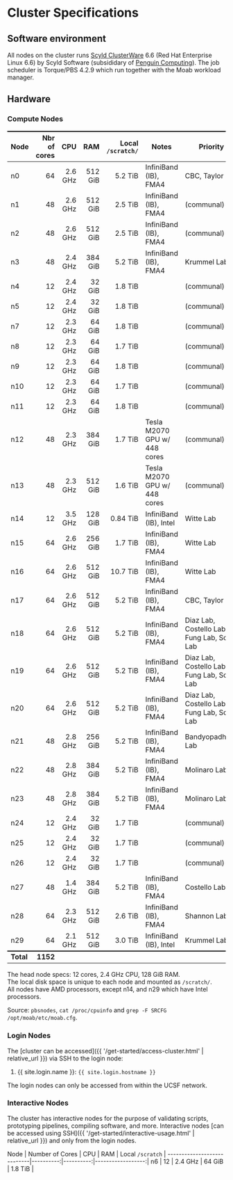 # Cluster Specifications

## Software environment

All nodes on the cluster runs [Scyld ClusterWare] 6.6 (Red Hat Enterprise Linux 6.6) by Scyld Software (subsididary of [Penguin Computing]).
The job scheduler is Torque/PBS 4.2.9 which run together with the Moab workload manager.


## Hardware

### Compute Nodes

Node      | Nbr of cores |      CPU  |       RAM | Local `/scratch/` | Notes                        | Priority
----------|-------------:|----------:|----------:|-----------------:|------------------------------|-----------
n0        |           64 |   2.6 GHz |   512 GiB |           5.2 TiB | InfiniBand (IB), FMA4        | CBC, Taylor Lab
n1        |           48 |   2.6 GHz |   512 GiB |           2.5 TiB | InfiniBand (IB), FMA4        | (communal)
n2        |           48 |   2.6 GHz |   512 GiB |           2.5 TiB | InfiniBand (IB), FMA4        | (communal)
n3        |           48 |   2.4 GHz |   384 GiB |           5.2 TiB | InfiniBand (IB), FMA4        | Krummel Lab
n4        |           12 |   2.4 GHz |    32 GiB |           1.8 TiB |                              | (communal)
n5        |           12 |   2.4 GHz |    32 GiB |           1.8 TiB |                              | (communal)
n7        |           12 |   2.3 GHz |    64 GiB |           1.8 TiB |                              | (communal)
n8        |           12 |   2.3 GHz |    64 GiB |           1.7 TiB |                              | (communal)
n9        |           12 |   2.3 GHz |    64 GiB |           1.8 TiB |                              | (communal)
n10       |           12 |   2.3 GHz |    64 GiB |           1.7 TiB |                              | (communal)
n11       |           12 |   2.3 GHz |    64 GiB |           1.8 TiB |                              | (communal)
n12       |           48 |   2.3 GHz |   384 GiB |           1.7 TiB | Tesla M2070 GPU w/ 448 cores | (communal)
n13       |           48 |   2.3 GHz |   512 GiB |           1.6 TiB | Tesla M2070 GPU w/ 448 cores | (communal)
n14       |           12 |   3.5 GHz |   128 GiB |          0.84 TiB | InfiniBand (IB), Intel       | Witte Lab
n15       |           64 |   2.6 GHz |   256 GiB |           1.7 TiB | InfiniBand (IB), FMA4        | Witte Lab
n16       |           64 |   2.6 GHz |   512 GiB |          10.7 TiB | InfiniBand (IB), FMA4        | Witte Lab
n17       |           64 |   2.6 GHz |   512 GiB |           5.2 TiB | InfiniBand (IB), FMA4        | CBC, Taylor Lab
n18       |           64 |   2.6 GHz |   512 GiB |           5.2 TiB | InfiniBand (IB), FMA4        | Diaz Lab, Costello Lab, Fung Lab, Song Lab
n19       |           64 |   2.6 GHz |   512 GiB |           5.2 TiB | InfiniBand (IB), FMA4        | Diaz Lab, Costello Lab, Fung Lab, Song Lab
n20       |           64 |   2.6 GHz |   512 GiB |           5.2 TiB | InfiniBand (IB), FMA4        | Diaz Lab, Costello Lab, Fung Lab, Song Lab
n21       |           48 |   2.8 GHz |   256 GiB |           5.2 TiB | InfiniBand (IB), FMA4        | Bandyopadhyay Lab
n22       |           48 |   2.8 GHz |   384 GiB |           5.2 TiB | InfiniBand (IB), FMA4        | Molinaro Lab
n23       |           48 |   2.8 GHz |   384 GiB |           5.2 TiB | InfiniBand (IB), FMA4        | Molinaro Lab
n24       |           12 |   2.4 GHz |    32 GiB |           1.7 TiB |                              | (communal)
n25       |           12 |   2.4 GHz |    32 GiB |           1.7 TiB |                              | (communal)
n26       |           12 |   2.4 GHz |    32 GiB |           1.7 TiB |                              | (communal)
n27       |           48 |   1.4 GHz |   384 GiB |           5.2 TiB | InfiniBand (IB), FMA4        | Costello Lab
n28       |           64 |   2.3 GHz |   512 GiB |           2.6 TiB | InfiniBand (IB), FMA4        | Shannon Lab
n29       |           64 |   2.1 GHz |   512 GiB |           3.0 TiB | InfiniBand (IB), Intel       | Krummel Lab
**Total** |     **1152** |           |           |                   |                              |

The head node specs: 12 cores, 2.4 GHz CPU, 128 GiB RAM.  
The local disk space is unique to each node and mounted as `/scratch/`.  
All nodes have AMD processors, except n14, and n29 which have Intel processors.

Source: `pbsnodes`, `cat /proc/cpuinfo` and `grep -F SRCFG /opt/moab/etc/moab.cfg`.


### Login Nodes

The [cluster can be accessed]({{ '/get-started/access-cluster.html' | relative_url }}) via SSH to the login node:

1. {{ site.login.name  }}: `{{ site.login.hostname }}`

The login nodes can only be accessed from within the UCSF network.


### Interactive Nodes

The cluster has interactive nodes for the purpose of validating scripts, prototyping pipelines, compiling software, and more.  Interactive nodes [can be accessed using SSH]({{ '/get-started/interactive-usage.html' | relative_url }}) and only from the login nodes.

Node      | Number of Cores |       CPU |       RAM |  Local `/scratch` |
----------------------------|----------:|----------:|------------------:|
n6        |              12 |   2.4 GHz |    64 GiB |           1.8 TiB |


<style>
table {
  margin-top: 2ex;
  margin-bottom: 2ex;
}
tr:last-child { border-top: 2px solid #000; }
</style>

[Scyld ClusterWare]: http://www.penguincomputing.com/solutions/scyld-clusterware/
[Penguin Computing]: https://en.wikipedia.org/wiki/Penguin_Computing
